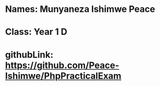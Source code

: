  # Names: Munyaneza Ishimwe Peace
 # Class: Year 1 D
 # githubLink: https://github.com/Peace-Ishimwe/PhpPracticalExam